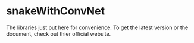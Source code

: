# snakeWithConvNet

The libraries just put here for convenience. To get the latest version or the  document, check out thier official website.


